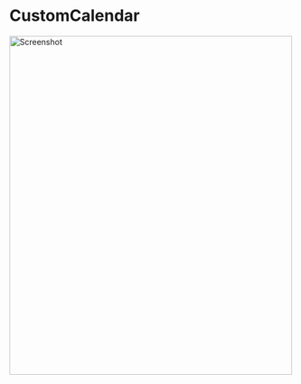 # CustomCalendar
<img src="https://github.com/samrids/CustomCalendar/blob/main/Screen/CustomCalendar.png" alt="Screenshot" width="500" height="600"> 
